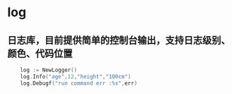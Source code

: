 # log

## 日志库，目前提供简单的控制台输出，支持日志级别、颜色、代码位置

```go
    log := NewLogger()
    log.Info("age",12,"height","100cm")
    log.Debugf("run command err :%s",err)
```